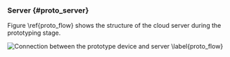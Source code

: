 ### Server {#proto_server}

Figure \ref{proto_flow} shows the structure of the cloud server during the prototyping stage.

![Connection between the prototype device and server \label{proto_flow}](images/prototype_data_flow.png)
